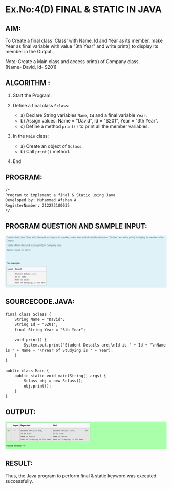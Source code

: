 # Ex.No:4(D) FINAL & STATIC IN JAVA

## AIM:

To Create a final class 'Class' with  Name, Id and Year as its member, make  Year as final variable with value "3th Year" and write  print() to display its member in the Output.

*Note:*
Create a Main class and access print() of Company class.<br>
[Name- David, Id- S201]

## ALGORITHM :

1. Start the Program.
2. Define a final class `Sclass`:

   * a) Declare String variables `Name`, `Id` and a final variable `Year`.
   * b) Assign values: Name = "David", Id = "S201", Year = "3th Year".
   * c) Define a method `print()` to print all the member variables.
3. In the `Main` class:

   * a) Create an object of `Sclass`.
   * b) Call `print()` method.
4. End

## PROGRAM:

```
/*
Program to implement a final & Static using Java
Developed by: Muhammad Afshan A
RegisterNumber: 212223100035
*/
```

## PROGRAM QUESTION AND SAMPLE INPUT:
![alt text](image.png)

## SOURCECODE.JAVA:

```
final class Sclass {
    String Name = "David";
    String Id = "S201";
    final String Year = "3th Year";
    
    void print() {
        System.out.print("Student Details are,\nId is " + Id + "\nName is " + Name + "\nYear of Studying is " + Year);
    }
}

public class Main {
    public static void main(String[] args) {
        Sclass obj = new Sclass();
        obj.print();
    }
}
```

## OUTPUT:
![alt text](image-1.png)

## RESULT:

Thus, the Java program to perform final & static keyword was executed successfully.

